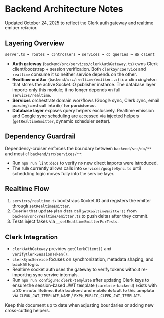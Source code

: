 # Backend Architecture Notes

Updated October 24, 2025 to reflect the Clerk auth gateway and realtime emitter refactor.

## Layering Overview

```
server.ts → routes → controllers → services → db queries → db client
```

- **Auth gateway** (`backend/src/services/clerkAuthGateway.ts`) owns Clerk client/bootstrap + session verification. Both `clerkSyncService` and `realtime` consume it so neither service depends on the other.
- **Realtime emitter** (`backend/src/realtime/emitter.ts`) is a slim singleton that stores the active Socket.IO publisher instance. The database layer imports only this module; it no longer depends on full `services/realtime`.
- **Services** orchestrate domain workflows (Google sync, Clerk sync, email parsing) and call into `db/` for persistence.
- **Database layer** exposes query helpers exclusively. Realtime emission and Google sync scheduling are accessed via injected helpers (`getRealtimeEmitter`, dynamic scheduler setter).

## Dependency Guardrail

Dependency-cruiser enforces the boundary between `backend/src/db/**` and most of `backend/src/services/**`:

- Run `npm run lint:deps` to verify no new direct imports were introduced.
- The rule currently allows calls into `services/googleSync.ts` until scheduling logic moves fully into the service layer.

## Realtime Flow

1. `services/realtime.ts` bootstraps Socket.IO and registers the emitter through `setRealtimeEmitter`.
2. Queries that update plan data call `getRealtimeEmitter()` from `backend/src/realtime/emitter.ts` to push deltas after they commit.
3. Tests inject fakes via `__setRealtimeEmitterForTests`.

## Clerk Integration

- `clerkAuthGateway` provides `getClerkClient()` and `verifyClerkSessionToken()`.
- `clerkSyncService` focuses on synchronization, metadata shaping, and backfill logic.
- Realtime socket auth uses the gateway to verify tokens without re-importing sync service internals.
- Run `npm run configure:clerk-template` after updating Clerk keys to ensure the session-based JWT
  template (`carebase-backend`) exists with a 30 minute lifetime. Both backend and mobile default to
  this template via `CLERK_JWT_TEMPLATE_NAME` / `EXPO_PUBLIC_CLERK_JWT_TEMPLATE`.

Keep this document up to date when adjusting boundaries or adding new cross-cutting helpers.
